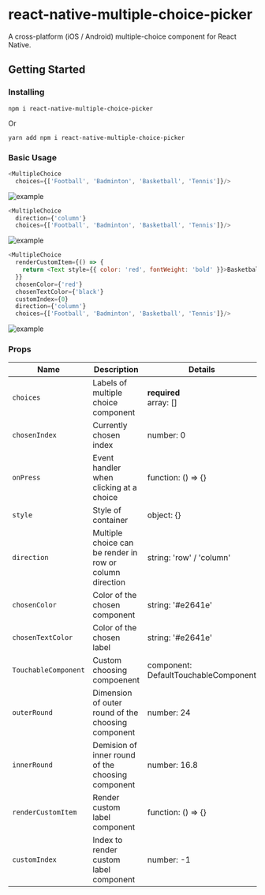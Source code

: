 # react-native-multiple-choice-picker

A cross-platform (iOS / Android) multiple-choice component for React Native.


## Getting Started

### Installing

`npm i react-native-multiple-choice-picker`

Or

`yarn add npm i react-native-multiple-choice-picker`

### Basic Usage
```js
<MultipleChoice
  choices={['Football', 'Badminton', 'Basketball', 'Tennis']}/>
```
![example](https://i.ibb.co/3B9bzH3/Screen-Shot-2019-11-05-at-04-50-17.png)



```js
<MultipleChoice
  direction={'column'}
  choices={['Football', 'Badminton', 'Basketball', 'Tennis']}/>
```
![example](https://i.ibb.co/LCWQ5FZ/Screen-Shot-2019-11-05-at-05-35-51.png)


```js
<MultipleChoice
  renderCustomItem={() => {
    return <Text style={{ color: 'red', fontWeight: 'bold' }}>Basketball</Text>
  }}
  chosenColor={'red'}
  chosenTextColor={'black'}
  customIndex={0}
  direction={'column'}
  choices={['Football', 'Badminton', 'Basketball', 'Tennis']}/>
```
![example](https://i.ibb.co/JjmXS92/Screen-Shot-2019-11-05-at-05-42-10.png)

### Props

| Name                                            | Description                                                                                                                                                                                                                                                                                                                                                                                                                                                                                             | Details                  |
| ----------------------------------------------- | ------------------------------------------------------------------------------------------------------------------------------------------------------------------------------------------------------------------------------------------------------------------------------------------------------------------------------------------------------------------------------------------------------------------------------------------------------------------------------------------------------- | ------------------------ |
| `choices`                                 | Labels of multiple choice component                                                                                                                                                                                                                                                                                                                                                                                                                                                                 | **required**<br>array: [] |
| `chosenIndex`                                         | Currently chosen index                                                                                                                                                            | number: 0  |
| `onPress`                                   | Event handler when clicking at a choice                                                                                                                                                                                                                                                                                                      | function: () => {}                   |
| `style`                                      | Style of container                                                                                                                                                                                                                                                                                                                                                                                                                                                               | object: {}                  |
| `direction`                                         | Multiple choice can be render in row or column direction                                                                                                                                                                                                                                                           | string: 'row' / 'column'                      |
| `chosenColor`                                       | Color of the chosen component                                                                                                                                                                                                                                    | string: '#e2641e'           |
| `chosenTextColor`                                         | Color of the chosen label                                                                                                                                                                                                                                                                  | string: '#e2641e'                   |
| `TouchableComponent`                                   | Custom choosing compoenent                                                                                                                                                                                                                                                                                                                                                                               | component: DefaultTouchableComponent                   |
| `outerRound`                                          | Dimension of outer round of the choosing component                                                                                                                                                                                                                                                               | number: 24                |
| `innerRound`                                | Demision of inner round of the choosing component                                                                                                                                                                                                                                                                                                                           | number: 16.8                   |
| `renderCustomItem`| Render custom label component                                                                                                                                                                                                                                                       | function: () => {}                  |
| `customIndex` | Index to render custom label component| number: -1                  |
